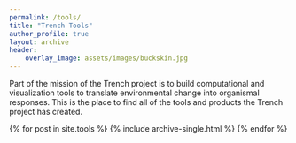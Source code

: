 ```yaml
---
permalink: /tools/
title: "Trench Tools"
author_profile: true
layout: archive
header:
    overlay_image: assets/images/buckskin.jpg
---
```

Part of the mission of the Trench project is to build computational and visualization tools to translate environmental change into organismal responses. This is the place to find all of the tools and products the Trench project has created. 


  {% for post in site.tools %}
    {% include archive-single.html %}
  {% endfor %}
